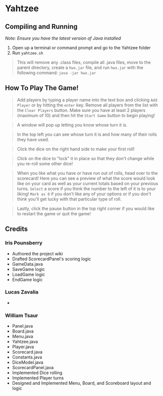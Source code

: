 # Yahtzee

## Compiling and Running
*Note: Ensure you have the latest version of Java installed* 
1. Open up a terminal or command prompt and go to the Yahtzee folder
2. Run `yahtzee.sh`
> This will remove any .class files, compile all .java files, 
> move to the parent directory, create a `hwx.jar` file, 
> and run `hwx.jar` with the following command: `java -jar hwx.jar`

## How To Play The Game!
> Add players by typing a player name into the text box and clicking `Add Player` or by hitting the `enter` key.
> Remove all players from the list with the `Clear Players` button.
> Make sure you have at least 2 players (maximum of 10) and then hit the `Start Game` button to begin playing!


> A window will pop up letting you know whose turn it is.


> In the top left you can see whose turn it is and how many of their rolls they have used.


> Click the dice on the right hand side to make your first roll!


> Click on the dice to "lock" it in place so that they don't change while you re-roll some other dice!


> When you like what you have or have run out of rolls, head over to the scorecard!
> Here you can see a preview of what the score would look like on your card as well as your current totals based on your previous turns.
> `Select` a score if you think the number to the left of it is to your liking!
> `Mark as 0` if you don't like any of your options or if you don't think you'll get lucky with that particular type of roll.


> Lastly, click the pause button in the top right corner if you would like to restart the game or quit the game!


## Credits
### Iris Pounsberry
- Authored the project wiki
- Drafted ScorecardPanel's scoring logic
- GameData.java
- SaveGame logic
- LoadGame logic
- EndGame logic
### Lucas Zavalia
- 
### William Tsaur
- Panel.java
- Board.java
- Menu.java
- Yahtzee.java
- Player.java
- Scorecard.java
- Constants.java
- DiceModel.java
- ScorecardPanel.java
- Implemented Dice rolling
- Implemented Player turns
- Designed and Implemented Menu, Board, and Scoreboard layout and logic
